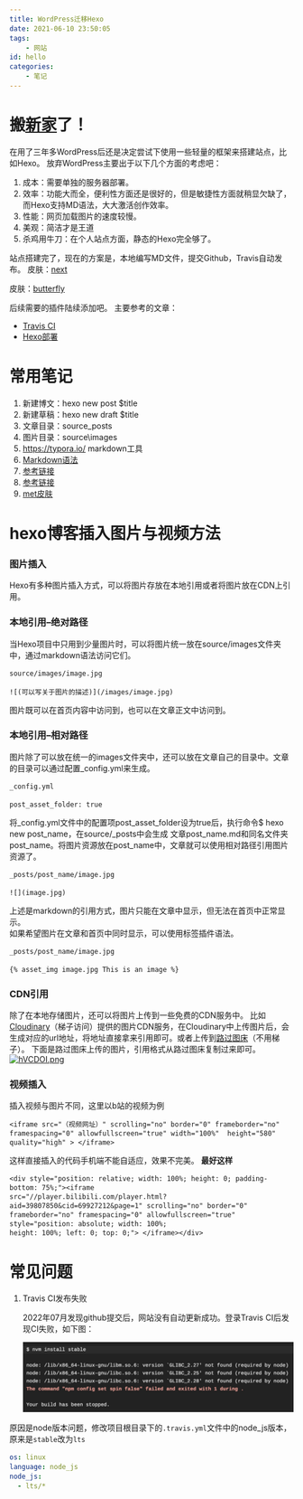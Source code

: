 ```yaml
---
title: WordPress迁移Hexo
date: 2021-06-10 23:50:05
tags: 
	- 网站
id: hello
categories:
	- 笔记
---
```


# 搬[新家](http://kwaibook.com)了！

在用了三年多WordPress后还是决定尝试下使用一些轻量的框架来搭建站点，比如Hexo。
放弃WordPress主要出于以下几个方面的考虑吧：
1. 成本：需要单独的服务器部署。
2. 效率：功能大而全，便利性方面还是很好的，但是敏捷性方面就稍显欠缺了，而Hexo支持MD语法，大大激活创作效率。
3. 性能：网页加载图片的速度较慢。
4. 美观：简洁才是王道
5. 杀鸡用牛刀：在个人站点方面，静态的Hexo完全够了。

<!--more-->

站点搭建完了，现在的方案是，本地编写MD文件，提交Github，Travis自动发布。
皮肤：[next](http://theme-next.iissnan.com/getting-started.html)

皮肤：[butterfly](https://butterfly.js.org/posts/ceeb73f/)

后续需要的插件陆续添加吧。
主要参考的文章：

* [Travis CI](https://segmentfault.com/a/1190000021987832)
* [Hexo部署](https://kchen.cc/2016/11/12/hexo-instructions/)

# 常用笔记
1. 新建博文：hexo new post $title
2. 新建草稿：hexo new draft $title
3. 文章目录：source\_posts
4. 图片目录：source\images
5. https://typora.io/ markdown工具
6. [Markdown语法](https://markdown.com.cn/basic-syntax/links.html)
7. [参考链接](http://blog.smallerpig.com/set-hexo-show-more-button-on-indexpage.html)
8. [参考链接](https://tohugo.com/2021/01/26/%E5%B7%A5%E5%85%B7%E9%85%8D%E7%BD%AE/Hexo%E6%B7%BB%E5%8A%A0%E5%88%86%E7%B1%BB%E5%8F%8A%E6%A0%87%E7%AD%BE%EF%BC%88%E5%9C%A8Next%E4%B8%BB%E9%A2%98%E4%B8%8B%EF%BC%89/)
9. [met皮肤](https://huyongfei.com/posts/2324b80c.html)

# hexo博客插入图片与视频方法
### 图片插入
Hexo有多种图片插入方式，可以将图片存放在本地引用或者将图片放在CDN上引用。
### 本地引用–绝对路径
当Hexo项目中只用到少量图片时，可以将图片统一放在source/images文件夹中，通过markdown语法访问它们。
```
source/images/image.jpg

![(可以写关于图片的描述)](/images/image.jpg)
```
图片既可以在首页内容中访问到，也可以在文章正文中访问到。
### 本地引用–相对路径
图片除了可以放在统一的images文件夹中，还可以放在文章自己的目录中。文章的目录可以通过配置_config.yml来生成。
```
_config.yml

post_asset_folder: true
```
将_config.yml文件中的配置项post_asset_folder设为true后，执行命令$ hexo new post_name，在source/_posts中会生成
文章post_name.md和同名文件夹post_name。将图片资源放在post_name中，文章就可以使用相对路径引用图片资源了。
```
_posts/post_name/image.jpg

![](image.jpg)
```
上述是markdown的引用方式，图片只能在文章中显示，但无法在首页中正常显示。  
如果希望图片在文章和首页中同时显示，可以使用标签插件语法。
```
_posts/post_name/image.jpg

{% asset_img image.jpg This is an image %}
```
### CDN引用
除了在本地存储图片，还可以将图片上传到一些免费的CDN服务中。
比如[Cloudinary](https://cloudinary.com/)（梯子访问）提供的图片CDN服务，在Cloudinary中上传图片后，会生成对应的url地址，将地址直接拿来引用即可。或者上传到[路过图床](https://imgtu.com/)（不用梯子）。
下面是路过图床上传的图片，引用格式从路过图床复制过来即可。
[![hVCDOI.png](https://z3.ax1x.com/2021/08/25/hVCDOI.png)](https://imgtu.com/i/hVCDOI)
### 视频插入
插入视频与图片不同，这里以b站的视频为例
```
<iframe src="（视频网址）" scrolling="no" border="0" frameborder="no" framespacing="0" allowfullscreen="true" width="100%"  height="580" quality="high" > </iframe>
```
这样直接插入的代码手机端不能自适应，效果不完美。
**最好这样**
```
<div style="position: relative; width: 100%; height: 0; padding-bottom: 75%;"><iframe 
src="//player.bilibili.com/player.html?aid=39807850&cid=69927212&page=1" scrolling="no" border="0" 
frameborder="no" framespacing="0" allowfullscreen="true" style="position: absolute; width: 100%; 
height: 100%; left: 0; top: 0;"> </iframe></div>
```



# 常见问题

1. Travis CI发布失败

   2022年07月发现github提交后，网站没有自动更新成功。登录Travis CI后发现CI失败，如下图：

   ![20220727124915-rDXndx](https://raw.githubusercontent.com/zhangga/gitment-comments/master/uPic/2022-07/20220727124915-rDXndx.jpg)

​		原因是node版本问题，修改项目根目录下的`.travis.yml`文件中的node_js版本，原来是`stable`改为`lts`

```yaml
os: linux
language: node_js
node_js:
  - lts/*
```

